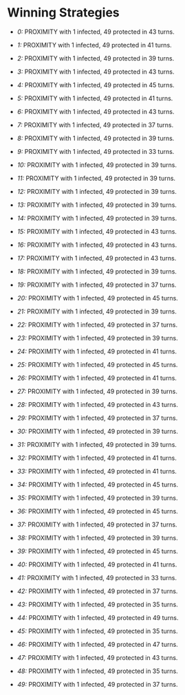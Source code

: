 # Winning Strategies

* _0:_ PROXIMITY with 1 infected, 49 protected in 43 turns.


* _1:_ PROXIMITY with 1 infected, 49 protected in 41 turns.


* _2:_ PROXIMITY with 1 infected, 49 protected in 39 turns.


* _3:_ PROXIMITY with 1 infected, 49 protected in 43 turns.


* _4:_ PROXIMITY with 1 infected, 49 protected in 45 turns.


* _5:_ PROXIMITY with 1 infected, 49 protected in 41 turns.


* _6:_ PROXIMITY with 1 infected, 49 protected in 43 turns.


* _7:_ PROXIMITY with 1 infected, 49 protected in 37 turns.


* _8:_ PROXIMITY with 1 infected, 49 protected in 39 turns.


* _9:_ PROXIMITY with 1 infected, 49 protected in 33 turns.


* _10:_ PROXIMITY with 1 infected, 49 protected in 39 turns.


* _11:_ PROXIMITY with 1 infected, 49 protected in 39 turns.


* _12:_ PROXIMITY with 1 infected, 49 protected in 39 turns.


* _13:_ PROXIMITY with 1 infected, 49 protected in 39 turns.


* _14:_ PROXIMITY with 1 infected, 49 protected in 39 turns.


* _15:_ PROXIMITY with 1 infected, 49 protected in 43 turns.


* _16:_ PROXIMITY with 1 infected, 49 protected in 43 turns.


* _17:_ PROXIMITY with 1 infected, 49 protected in 43 turns.


* _18:_ PROXIMITY with 1 infected, 49 protected in 39 turns.


* _19:_ PROXIMITY with 1 infected, 49 protected in 37 turns.


* _20:_ PROXIMITY with 1 infected, 49 protected in 45 turns.


* _21:_ PROXIMITY with 1 infected, 49 protected in 39 turns.


* _22:_ PROXIMITY with 1 infected, 49 protected in 37 turns.


* _23:_ PROXIMITY with 1 infected, 49 protected in 39 turns.


* _24:_ PROXIMITY with 1 infected, 49 protected in 41 turns.


* _25:_ PROXIMITY with 1 infected, 49 protected in 45 turns.


* _26:_ PROXIMITY with 1 infected, 49 protected in 41 turns.


* _27:_ PROXIMITY with 1 infected, 49 protected in 39 turns.


* _28:_ PROXIMITY with 1 infected, 49 protected in 43 turns.


* _29:_ PROXIMITY with 1 infected, 49 protected in 37 turns.


* _30:_ PROXIMITY with 1 infected, 49 protected in 39 turns.


* _31:_ PROXIMITY with 1 infected, 49 protected in 39 turns.


* _32:_ PROXIMITY with 1 infected, 49 protected in 41 turns.


* _33:_ PROXIMITY with 1 infected, 49 protected in 41 turns.


* _34:_ PROXIMITY with 1 infected, 49 protected in 45 turns.


* _35:_ PROXIMITY with 1 infected, 49 protected in 39 turns.


* _36:_ PROXIMITY with 1 infected, 49 protected in 45 turns.


* _37:_ PROXIMITY with 1 infected, 49 protected in 37 turns.


* _38:_ PROXIMITY with 1 infected, 49 protected in 39 turns.


* _39:_ PROXIMITY with 1 infected, 49 protected in 45 turns.


* _40:_ PROXIMITY with 1 infected, 49 protected in 41 turns.


* _41:_ PROXIMITY with 1 infected, 49 protected in 33 turns.


* _42:_ PROXIMITY with 1 infected, 49 protected in 37 turns.


* _43:_ PROXIMITY with 1 infected, 49 protected in 35 turns.


* _44:_ PROXIMITY with 1 infected, 49 protected in 49 turns.


* _45:_ PROXIMITY with 1 infected, 49 protected in 35 turns.


* _46:_ PROXIMITY with 1 infected, 49 protected in 47 turns.


* _47:_ PROXIMITY with 1 infected, 49 protected in 43 turns.


* _48:_ PROXIMITY with 1 infected, 49 protected in 35 turns.


* _49:_ PROXIMITY with 1 infected, 49 protected in 37 turns.


